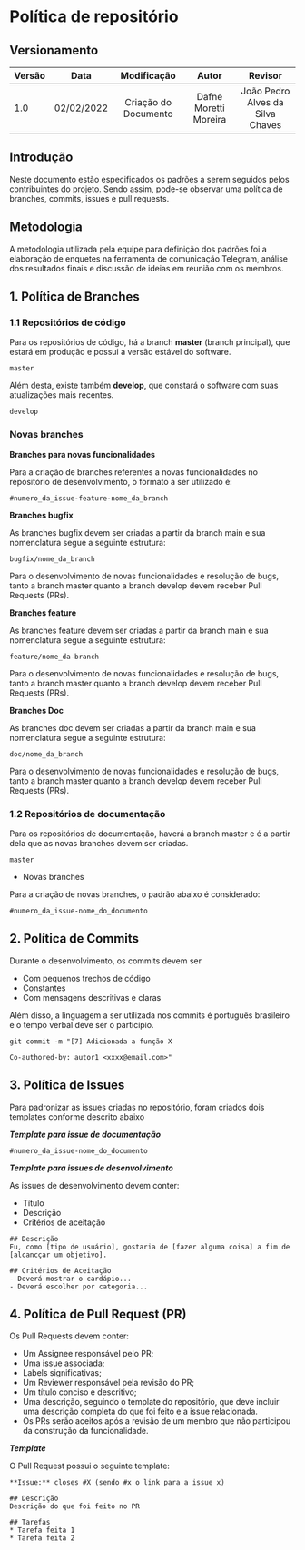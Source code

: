 # Política de repositório

## Versionamento

| Versão | Data       | Modificação          | Autor                        |Revisor|
| ------ | :--------: | :------------------: | :--------------------------: | :---: |
| 1.0    | 02/02/2022 | Criação do Documento |  Dafne Moretti Moreira | João Pedro Alves da Silva Chaves |

## Introdução

Neste documento estão especificados os padrões a serem seguidos pelos contribuintes do projeto. Sendo assim, pode-se observar uma política de branches, commits, issues e pull requests. 

## Metodologia

A metodologia utilizada pela equipe para definição dos padrões foi a elaboração de enquetes na ferramenta de comunicação Telegram, análise dos resultados finais e discussão de ideias em reunião com os membros.

## 1. Política de Branches

### 1.1 Repositórios de código

Para os repositórios de código, há a branch **master** (branch principal), que estará em produção e possui a versão estável do software.

```
master
```


Além desta, existe também  **develop**, que constará o software com suas atualizações mais recentes.

```
develop
```

### Novas branches

**Branches para novas funcionalidades**

Para a criação de branches referentes a novas funcionalidades no repositório de desenvolvimento, o formato a ser utilizado é:

```
#numero_da_issue-feature-nome_da_branch
```

**Branches bugfix**

As branches bugfix devem ser criadas a partir da branch main e sua nomenclatura segue a seguinte estrutura:

```
bugfix/nome_da_branch
```

Para o desenvolvimento de novas funcionalidades e resolução de bugs, tanto a branch master quanto a branch develop devem receber Pull Requests (PRs).  

**Branches feature**

As branches feature devem ser criadas a partir da branch main e sua nomenclatura segue a seguinte estrutura:

```
feature/nome_da-branch
```

Para o desenvolvimento de novas funcionalidades e resolução de bugs, tanto a branch master quanto a branch develop devem receber Pull Requests (PRs). 

**Branches Doc**

As branches doc devem ser criadas a partir da branch main e sua nomenclatura segue a seguinte estrutura:

```
doc/nome_da_branch
```

Para o desenvolvimento de novas funcionalidades e resolução de bugs, tanto a branch master quanto a branch develop devem receber Pull Requests (PRs). 

### 1.2 Repositórios de documentação

Para os repositórios de documentação, haverá a branch master e é a partir dela que as novas branches devem ser criadas.

```
master
```

- Novas branches

Para a criação de novas branches, o padrão abaixo é considerado:

```
#numero_da_issue-nome_do_documento
```

## 2. Política de Commits

Durante o desenvolvimento, os commits devem ser

* Com pequenos trechos de código
* Constantes
* Com mensagens descritivas e claras

Além disso, a linguagem a ser utilizada nos commits é português brasileiro e o tempo verbal deve ser o particípio. 

```
git commit -m "[7] Adicionada a função X

Co-authored-by: autor1 <xxxx@email.com>"
```

## 3. Política de Issues

Para padronizar as issues criadas no repositório, foram criados dois templates conforme descrito abaixo

***Template para issue de documentação***

```
#numero_da_issue-nome_do_documento
```

***Template para issues de desenvolvimento***

As issues de desenvolvimento devem conter:

- Título
- Descrição 
- Critérios de aceitação

```
## Descrição
Eu, como [tipo de usuário], gostaria de [fazer alguma coisa] a fim de [alcancçar um objetivo].

## Critérios de Aceitação
- Deverá mostrar o cardápio...
- Deverá escolher por categoria...
```

## 4. Política de Pull Request (PR) 

Os Pull Requests devem conter:

- Um Assignee responsável pelo PR;
- Uma issue associada;
- Labels significativas;
- Um Reviewer responsável pela revisão do PR;
- Um título conciso e descritivo;
- Uma descrição, seguindo o template do repositório, que deve incluir uma descrição completa do que foi feito e a issue relacionada.
- Os PRs serão aceitos após a revisão de um membro que não participou da construção da funcionalidade.

***Template***

O Pull Request possui o seguinte template:

```
**Issue:** closes #X (sendo #x o link para a issue x)

## Descrição
Descrição do que foi feito no PR

## Tarefas
* Tarefa feita 1
* Tarefa feita 2
```